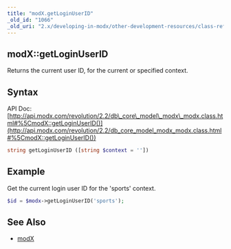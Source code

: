 ```yaml
---
title: "modX.getLoginUserID"
_old_id: "1066"
_old_uri: "2.x/developing-in-modx/other-development-resources/class-reference/modx/modx.getloginuserid"
---
```


## modX::getLoginUserID

Returns the current user ID, for the current or specified context.

## Syntax

API Doc: [http://api.modx.com/revolution/2.2/db\_core\_model\_modx\_modx.class.html#%5CmodX::getLoginUserID()](http://api.modx.com/revolution/2.2/db_core_model_modx_modx.class.html#%5CmodX::getLoginUserID())

``` php 
string getLoginUserID ([string $context = ''])
```

## Example

Get the current login user ID for the 'sports' context.

``` php 
$id = $modx->getLoginUserID('sports');
```

## See Also

- [modX](developing-in-modx/other-development-resources/class-reference/modx "modX")